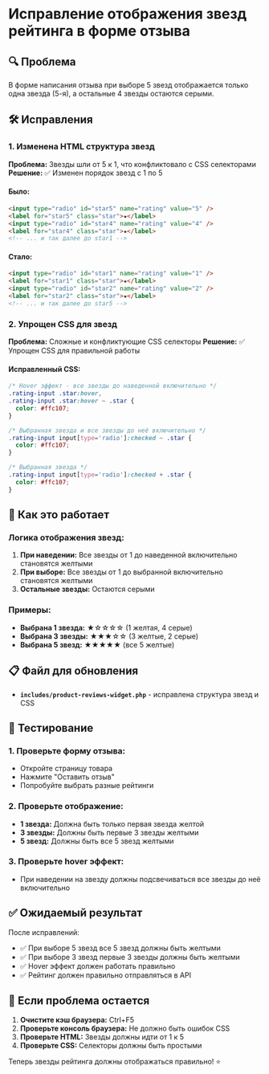 # Исправление отображения звезд рейтинга в форме отзыва

## 🔍 **Проблема**

В форме написания отзыва при выборе 5 звезд отображается только одна звезда (5-я), а остальные 4 звезды остаются серыми.

## 🛠️ **Исправления**

### 1. **Изменена HTML структура звезд**

**Проблема:** Звезды шли от 5 к 1, что конфликтовало с CSS селекторами
**Решение:** ✅ Изменен порядок звезд с 1 по 5

#### Было:

```html
<input type="radio" id="star5" name="rating" value="5" />
<label for="star5" class="star">★</label>
<input type="radio" id="star4" name="rating" value="4" />
<label for="star4" class="star">★</label>
<!-- ... и так далее до star1 -->
```

#### Стало:

```html
<input type="radio" id="star1" name="rating" value="1" />
<label for="star1" class="star">★</label>
<input type="radio" id="star2" name="rating" value="2" />
<label for="star2" class="star">★</label>
<!-- ... и так далее до star5 -->
```

### 2. **Упрощен CSS для звезд**

**Проблема:** Сложные и конфликтующие CSS селекторы
**Решение:** ✅ Упрощен CSS для правильной работы

#### Исправленный CSS:

```css
/* Hover эффект - все звезды до наведенной включительно */
.rating-input .star:hover,
.rating-input .star:hover ~ .star {
  color: #ffc107;
}

/* Выбранная звезда и все звезды до неё включительно */
.rating-input input[type='radio']:checked ~ .star {
  color: #ffc107;
}

/* Выбранная звезда */
.rating-input input[type='radio']:checked + .star {
  color: #ffc107;
}
```

## 🎯 **Как это работает**

### Логика отображения звезд:

1. **При наведении:** Все звезды от 1 до наведенной включительно становятся желтыми
2. **При выборе:** Все звезды от 1 до выбранной включительно становятся желтыми
3. **Остальные звезды:** Остаются серыми

### Примеры:

- **Выбрана 1 звезда:** ★☆☆☆☆ (1 желтая, 4 серые)
- **Выбрана 3 звезды:** ★★★☆☆ (3 желтые, 2 серые)
- **Выбрана 5 звезд:** ★★★★★ (все 5 желтые)

## 📋 **Файл для обновления**

- **`includes/product-reviews-widget.php`** - исправлена структура звезд и CSS

## 🧪 **Тестирование**

### 1. **Проверьте форму отзыва:**

- Откройте страницу товара
- Нажмите "Оставить отзыв"
- Попробуйте выбрать разные рейтинги

### 2. **Проверьте отображение:**

- **1 звезда:** Должна быть только первая звезда желтой
- **3 звезды:** Должны быть первые 3 звезды желтыми
- **5 звезд:** Должны быть все 5 звезд желтыми

### 3. **Проверьте hover эффект:**

- При наведении на звезду должны подсвечиваться все звезды до неё включительно

## ✅ **Ожидаемый результат**

После исправлений:

- ✅ При выборе 5 звезд все 5 звезд должны быть желтыми
- ✅ При выборе 3 звезд первые 3 звезды должны быть желтыми
- ✅ Hover эффект должен работать правильно
- ✅ Рейтинг должен правильно отправляться в API

## 🚨 **Если проблема остается**

1. **Очистите кэш браузера:** Ctrl+F5
2. **Проверьте консоль браузера:** Не должно быть ошибок CSS
3. **Проверьте HTML:** Звезды должны идти от 1 к 5
4. **Проверьте CSS:** Селекторы должны быть простыми

Теперь звезды рейтинга должны отображаться правильно! ⭐
